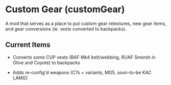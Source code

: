# Custom Gear (customGear)

A mod that serves as a place to put custom gear retextures, new gear items, and gear conversions (ie. vests converted to backpacks). 

## Current Items

- Converts some CUP vests (BAF Mk4 belt/webbing, RUAF Smersh in Olive and Coyote) to backpacks

- Adds re-config'd weapons (C7s + variants, MG5, soon-to-be KAC LAMG)